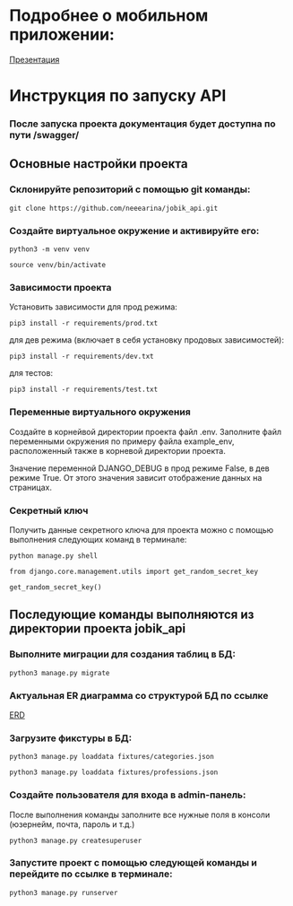 # Подробнее о мобильном приложении:

[Презентация](https://drive.google.com/file/d/10GMOAMIXYuSoPFNZ1apVjuyzI5DdY4PG/view?usp=sharing)

# Инструкция по запуску API

### После запуска проекта документация будет доступна по пути /swagger/

## Основные настройки проекта

### Склонируйте репозиторий с помощью git команды:

```
git clone https://github.com/neeearina/jobik_api.git
```

### Создайте виртуальное окружение и активируйте его:

```
python3 -m venv venv 
```

```
source venv/bin/activate 
```

### Зависимости проекта

Установить зависимости для прод режима:

```
pip3 install -r requirements/prod.txt
```

для дев режима (включает в себя установку продовых зависимостей):

```
pip3 install -r requirements/dev.txt
```

для тестов:

```
pip3 install -r requirements/test.txt
```

### Переменные виртуального окружения

Создайте в корнейвой директории проекта файл .env. Заполните файл переменными
окружения по примеру файла example_env, расположенный также в корневой
директории проекта.

Значение переменной DJANGO_DEBUG в прод режиме False, в дев режиме True. От
этого значения зависит отображение данных на страницах.

### Секретный ключ

Получить данные секретного ключа для проекта можно с помощью выполнения
следующих команд в терминале:

```
python manage.py shell
```

```
from django.core.management.utils import get_random_secret_key
```

```
get_random_secret_key()
```

## Последующие команды выполняются из директории проекта jobik_api

### Выполните миграции для создания таблиц в БД:

```
python3 manage.py migrate
```

### Актуальная ER диаграмма со структурой БД по ссылке

[ERD](https://dbdiagram.io/d/656488923be1495787ceca36)

### Загрузите фикстуры в БД:

```
python3 manage.py loaddata fixtures/categories.json
```

```
python3 manage.py loaddata fixtures/professions.json
```

### Создайте пользователя для входа в admin-панель:

После выполнения команды заполните все нужные поля в консоли (юзернейм, почта,
пароль и т.д.)

```
python3 manage.py createsuperuser
```

### Запустите проект с помощью следующей команды и перейдите по ссылке в терминале:

```
python3 manage.py runserver
```





